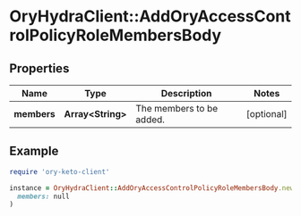 # OryHydraClient::AddOryAccessControlPolicyRoleMembersBody

## Properties

| Name | Type | Description | Notes |
| ---- | ---- | ----------- | ----- |
| **members** | **Array&lt;String&gt;** | The members to be added. | [optional] |

## Example

```ruby
require 'ory-keto-client'

instance = OryHydraClient::AddOryAccessControlPolicyRoleMembersBody.new(
  members: null
)
```

